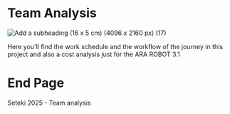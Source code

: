 # Team Analysis
![Add a subheading (16 x 5 cm) (4096 x 2160 px) (17)](https://github.com/user-attachments/assets/56e108c9-2df7-49fb-8d16-e1c72eaf86af)

Here you'll find the work schedule and the workflow of the journey in this project and also a cost analysis just for the ARA ROBOT 3.1

# End Page
Seteki 2025 - Team analysis

